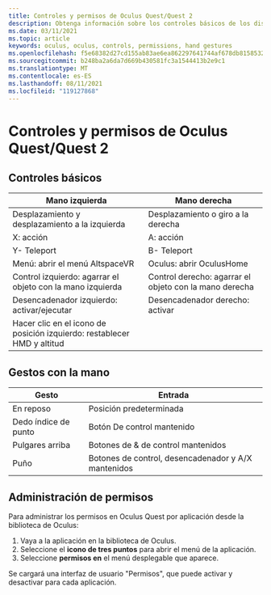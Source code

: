 ```yaml
---
title: Controles y permisos de Oculus Quest/Quest 2
description: Obtenga información sobre los controles básicos de los dispositivos Oculus Quest y Quest 2, la administración de permisos y el uso de gestos con la mano.
ms.date: 03/11/2021
ms.topic: article
keywords: oculus, oculus, controls, permissions, hand gestures
ms.openlocfilehash: f5e68382d27cd155ab83ae6ea862297641744af678db8158532a6030341c8c7a
ms.sourcegitcommit: b248ba2a6da7d669b430581fc3a1544413b2e9c1
ms.translationtype: MT
ms.contentlocale: es-ES
ms.lasthandoff: 08/11/2021
ms.locfileid: "119127868"
---
```

# <a name="oculus-questquest-2-controls-and-permissions"></a>Controles y permisos de Oculus Quest/Quest 2

## <a name="basic-controls"></a>Controles básicos

<!-- Missing images -->

| Mano izquierda | Mano derecha |
|---|---|
| Desplazamiento y desplazamiento a la izquierda | Desplazamiento o giro a la derecha |
| X: acción | A: acción |
| Y- Teleport | B- Teleport |
| Menú: abrir el menú AltspaceVR | Oculus: abrir OculusHome |
| Control izquierdo: agarrar el objeto con la mano izquierda | Control derecho: agarrar el objeto con la mano derecha |
| Desencadenador izquierdo: activar/ejecutar | Desencadenador derecho: activar |
| Hacer clic en el icono de posición izquierdo: restablecer HMD y altitud |  |

## <a name="hand-gestures"></a>Gestos con la mano

| Gesto | Entrada |
|---|---|
| En reposo | Posición predeterminada |
| Dedo índice de punto | Botón De control mantenido |
| Pulgares arriba | Botones de & de control mantenidos |
| Puño | Botones de control, desencadenador y A/X mantenidos |

## <a name="managing-permissions"></a>Administración de permisos

<!-- Missing image -->

Para administrar los permisos en Oculus Quest por aplicación desde la biblioteca de Oculus:

1. Vaya a la aplicación en la biblioteca de Oculus.
2. Seleccione el **icono de tres puntos** para abrir el menú de la aplicación.
3. Seleccione **permisos en** el menú desplegable que aparece.

Se cargará una interfaz de usuario "Permisos", que puede activar y desactivar para cada aplicación.